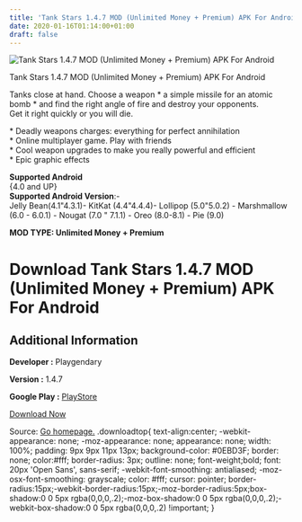 ```yaml
---
title: 'Tank Stars 1.4.7 MOD (Unlimited Money + Premium) APK For Android'
date: 2020-01-16T01:14:00+01:00
draft: false
---
```


![Tank Stars 1.4.7 MOD (Unlimited Money + Premium) APK For Android](https://i0.wp.com/apkhome.net/wp-content/uploads/2020/01/Tank-Stars-1.4.7-MOD-Unlimited-Money-Premium.png "Tank Stars 1.4.7 MOD (Unlimited Money + Premium) APK For Android")

  

Tank Stars 1.4.7 MOD (Unlimited Money + Premium) APK For Android

Tanks close at hand. Choose a weapon \* a simple missile for an atomic bomb \* and find the right angle of fire and destroy your opponents.  
Get it right quickly or you will die.

\* Deadly weapons charges: everything for perfect annihilation  
\* Online multiplayer game. Play with friends  
\* Cool weapon upgrades to make you really powerful and efficient  
\* Epic graphic effects

**Supported Android**  
{4.0 and UP}  
**Supported Android Version**:-  
Jelly Bean(4.1"4.3.1)- KitKat (4.4"4.4.4)- Lollipop (5.0"5.0.2) - Marshmallow (6.0 - 6.0.1) - Nougat (7.0 " 7.1.1) - Oreo (8.0-8.1) - Pie (9.0)

**MOD TYPE: Unlimited Money + Premium**

Download Tank Stars 1.4.7 MOD (Unlimited Money + Premium) APK For Android
=========================================================================

Additional Information
----------------------

**Developer :** Playgendary

**Version :** 1.4.7

**Google Play :** [PlayStore](https://play.google.com/store/apps/details?id=com.playgendary.tanks)

  

[Download Now](https://store4app.co/post/tank-stars-1-4-7-mod-unlimited-money-premium-apk-for-android_1579109823)

  
Source: [Go homepage.](https://store4app.co/post/tank-stars-1-4-7-mod-unlimited-money-premium-apk-for-android_1579109823) .downloadtop{ text-align:center; -webkit-appearance: none; -moz-appearance: none; appearance: none; width: 100%; padding: 9px 9px 11px 13px; background-color: #0EBD3F; border: none; color:#fff; border-radius: 3px; outline: none; font-weight;bold; font: 20px 'Open Sans', sans-serif; -webkit-font-smoothing: antialiased; -moz-osx-font-smoothing: grayscale; color: #fff; cursor: pointer; border-radius:15px;-webkit-border-radius:15px;-moz-border-radius:5px;box-shadow:0 0 5px rgba(0,0,0,.2);-moz-box-shadow:0 0 5px rgba(0,0,0,.2);-webkit-box-shadow:0 0 5px rgba(0,0,0,.2) !important; }